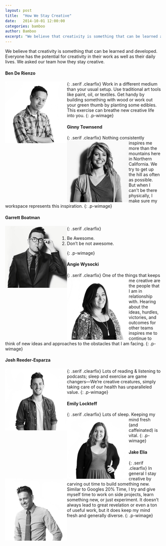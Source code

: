 ```yaml
---
layout: post
title:  "How We Stay Creative"
date:   2014-10-01 12:00:00
categories: bamboo
author: Bamboo
excerpt: "We believe that creativity is something that can be learned and developed. Everyone has the potential for creativity in their work as well as their daily lives. We asked our team how they stay creative."
---
```


We believe that creativity is something that can be learned and developed. Everyone has the potential for creativity in their work as well as their daily lives. We asked our team how they stay creative.

#### Ben De Rienzo
{: .serif .clearfix}
<img src="/images/people/ben.jpg" align="left" title="Ben De Rienzo" alt="Ben De Rienzo" class="left-img" width="200" height="200" /> Work in a different medium than your usual setup. Use traditional art tools like paint, oil, or textiles. Get handy by building something with wood or work out your green thumb by planting some edibles. This exercise can breathe new creative life into you.
{: .p-wimage}

#### Ginny Townsend
{: .serif .clearfix}
<img src="/images/people/ginny.jpg" align="left" title="Ginny Townsend" alt="Ginny Townsend" class="left-img" width="200" height="200" /> Nothing consistently inspires me more than the mountains here in Northern California. We try to get up the hill as often as possible. But when I can't be there physically, I make sure my workspace represents this inspiration. 
{: .p-wimage}

#### Garrett Boatman
{: .serif .clearfix}
<img src="/images/people/garrett.jpg" align="left" title="Garrett Boatman" alt="Garrett Boatman" class="left-img" width="200" height="200" />
<ol><li>Be Awesome.</li><li>Don’t be not awesome.</li></ol>
{: .p-wimage}

#### Angie Wysocki
{: .serif .clearfix}
<img src="/images/people/angie.jpg" align="left" title="Angie Wysocki" alt="Angie Wysocki" class="left-img" width="200" height="200" /> One of the things that keeps me creative are the people that I am in relationship with. Hearing about the ideas, hurdles, victories, and outcomes for other teams inspires me to continue to think of new ideas and approaches to the obstacles that I am facing.
{: .p-wimage}

#### Josh Reeder-Esparza
{: .serif .clearfix}
<img src="/images/people/josh.jpg" align="left" title="Josh Reeder-Esparza" alt="Josh Reeder-Esparza" class="left-img" width="200" height="200" /> Lots of reading & listening to podcasts; sleep and exercise are game changers—We’re creative creatures, simply taking care of our health has unparalleled value.
{: .p-wimage}

#### Emily Lockteff
{: .serif .clearfix}
<img src="/images/people/emily.jpg" align="left" title="Emily Lockteff" alt="Emily Lockteff" class="left-img" width="200" height="200" /> Lots of sleep. Keeping my mind fresh (and caffeinated) is vital.
{: .p-wimage}

#### Jake Elia
{: .serif .clearfix}
<img src="/images/people/jake.jpg" align="left" title="Jake Elia" alt="Jake Elia" class="left-img" width="200" height="200" /> In general I stay creative by carving out time to build something new. Similar to Googles 20% Time, I try and give myself time to work on side projects, learn something new, or just experiment. It doesn’t always lead to great revelation or even a ton of useful work, but it does keep my mind fresh and generally diverse.
{: .p-wimage}